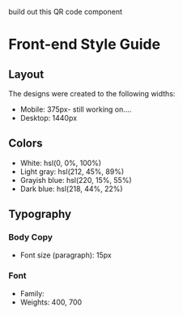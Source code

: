 build out this QR code component

# Front-end Style Guide

## Layout

The designs were created to the following widths:

- Mobile: 375px- still working on....
- Desktop: 1440px

## Colors

- White: hsl(0, 0%, 100%)
- Light gray: hsl(212, 45%, 89%)
- Grayish blue: hsl(220, 15%, 55%)
- Dark blue: hsl(218, 44%, 22%)

## Typography

### Body Copy

- Font size (paragraph): 15px

### Font

- Family:
- Weights: 400, 700

